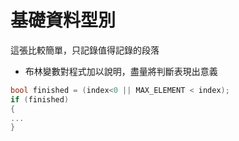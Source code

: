 # 基礎資料型別
這張比較簡單，只記錄值得記錄的段落
* 布林變數對程式加以說明，盡量將判斷表現出意義
```C++
bool finished = (index<0 || MAX_ELEMENT < index);
if (finished)
{
...
}
```
<!--stackedit_data:
eyJoaXN0b3J5IjpbLTEyMDA4NTY2NTVdfQ==
-->